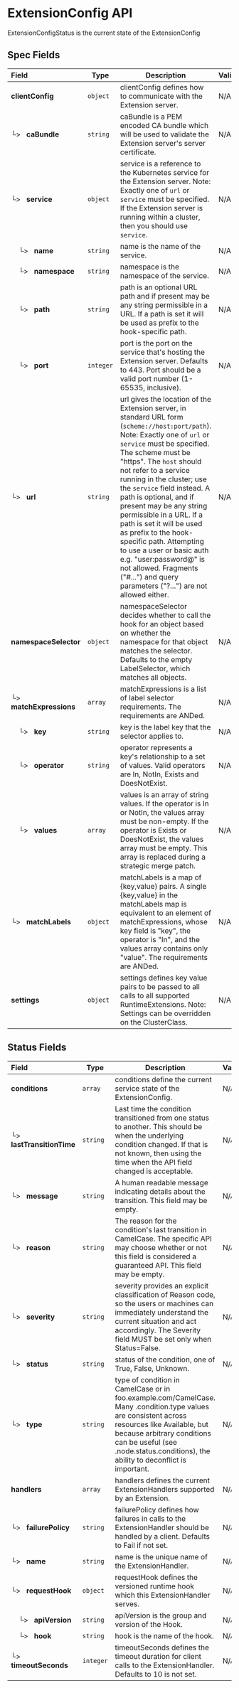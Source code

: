 # ExtensionConfig API

ExtensionConfigStatus is the current state of the ExtensionConfig

## Spec Fields

| Field | Type | Description | Validations |
|:---|---|---|---|
|  **clientConfig** | `object` | clientConfig defines how to communicate with the Extension server. | N/A |
| └>&nbsp;&nbsp; **caBundle** | `string` | caBundle is a PEM encoded CA bundle which will be used to validate the Extension server's server certificate. | N/A |
| └>&nbsp;&nbsp; **service** | `object` | service is a reference to the Kubernetes service for the Extension server. Note: Exactly one of `url` or `service` must be specified.  If the Extension server is running within a cluster, then you should use `service`. | N/A |
| &nbsp;&nbsp;&nbsp;&nbsp;└>&nbsp;&nbsp; **name** | `string` | name is the name of the service. | N/A |
| &nbsp;&nbsp;&nbsp;&nbsp;└>&nbsp;&nbsp; **namespace** | `string` | namespace is the namespace of the service. | N/A |
| &nbsp;&nbsp;&nbsp;&nbsp;└>&nbsp;&nbsp; **path** | `string` | path is an optional URL path and if present may be any string permissible in a URL. If a path is set it will be used as prefix to the hook-specific path. | N/A |
| &nbsp;&nbsp;&nbsp;&nbsp;└>&nbsp;&nbsp; **port** | `integer` | port is the port on the service that's hosting the Extension server. Defaults to 443. Port should be a valid port number (1-65535, inclusive). | N/A |
| └>&nbsp;&nbsp; **url** | `string` | url gives the location of the Extension server, in standard URL form (`scheme://host:port/path`). Note: Exactly one of `url` or `service` must be specified.  The scheme must be "https".  The `host` should not refer to a service running in the cluster; use the `service` field instead.  A path is optional, and if present may be any string permissible in a URL. If a path is set it will be used as prefix to the hook-specific path.  Attempting to use a user or basic auth e.g. "user:password@" is not allowed. Fragments ("#...") and query parameters ("?...") are not allowed either. | N/A |
|  **namespaceSelector** | `object` | namespaceSelector decides whether to call the hook for an object based on whether the namespace for that object matches the selector. Defaults to the empty LabelSelector, which matches all objects. | N/A |
| └>&nbsp;&nbsp; **matchExpressions** | `array` | matchExpressions is a list of label selector requirements. The requirements are ANDed. | N/A |
| &nbsp;&nbsp;&nbsp;&nbsp;└>&nbsp;&nbsp; **key** | `string` | key is the label key that the selector applies to. | N/A |
| &nbsp;&nbsp;&nbsp;&nbsp;└>&nbsp;&nbsp; **operator** | `string` | operator represents a key's relationship to a set of values. Valid operators are In, NotIn, Exists and DoesNotExist. | N/A |
| &nbsp;&nbsp;&nbsp;&nbsp;└>&nbsp;&nbsp; **values** | `array` | values is an array of string values. If the operator is In or NotIn, the values array must be non-empty. If the operator is Exists or DoesNotExist, the values array must be empty. This array is replaced during a strategic merge patch. | N/A |
| └>&nbsp;&nbsp; **matchLabels** | `object` | matchLabels is a map of {key,value} pairs. A single {key,value} in the matchLabels map is equivalent to an element of matchExpressions, whose key field is "key", the operator is "In", and the values array contains only "value". The requirements are ANDed. | N/A |
|  **settings** | `object` | settings defines key value pairs to be passed to all calls to all supported RuntimeExtensions. Note: Settings can be overridden on the ClusterClass. | N/A |
## Status Fields

| Field | Type | Description | Validations |
|:---|---|---|---|
|  **conditions** | `array` | conditions define the current service state of the ExtensionConfig. | N/A |
| └>&nbsp;&nbsp; **lastTransitionTime** | `string` | Last time the condition transitioned from one status to another. This should be when the underlying condition changed. If that is not known, then using the time when the API field changed is acceptable. | N/A |
| └>&nbsp;&nbsp; **message** | `string` | A human readable message indicating details about the transition. This field may be empty. | N/A |
| └>&nbsp;&nbsp; **reason** | `string` | The reason for the condition's last transition in CamelCase. The specific API may choose whether or not this field is considered a guaranteed API. This field may be empty. | N/A |
| └>&nbsp;&nbsp; **severity** | `string` | severity provides an explicit classification of Reason code, so the users or machines can immediately understand the current situation and act accordingly. The Severity field MUST be set only when Status=False. | N/A |
| └>&nbsp;&nbsp; **status** | `string` | status of the condition, one of True, False, Unknown. | N/A |
| └>&nbsp;&nbsp; **type** | `string` | type of condition in CamelCase or in foo.example.com/CamelCase. Many .condition.type values are consistent across resources like Available, but because arbitrary conditions can be useful (see .node.status.conditions), the ability to deconflict is important. | N/A |
|  **handlers** | `array` | handlers defines the current ExtensionHandlers supported by an Extension. | N/A |
| └>&nbsp;&nbsp; **failurePolicy** | `string` | failurePolicy defines how failures in calls to the ExtensionHandler should be handled by a client. Defaults to Fail if not set. | N/A |
| └>&nbsp;&nbsp; **name** | `string` | name is the unique name of the ExtensionHandler. | N/A |
| └>&nbsp;&nbsp; **requestHook** | `object` | requestHook defines the versioned runtime hook which this ExtensionHandler serves. | N/A |
| &nbsp;&nbsp;&nbsp;&nbsp;└>&nbsp;&nbsp; **apiVersion** | `string` | apiVersion is the group and version of the Hook. | N/A |
| &nbsp;&nbsp;&nbsp;&nbsp;└>&nbsp;&nbsp; **hook** | `string` | hook is the name of the hook. | N/A |
| └>&nbsp;&nbsp; **timeoutSeconds** | `integer` | timeoutSeconds defines the timeout duration for client calls to the ExtensionHandler. Defaults to 10 is not set. | N/A |
